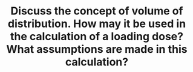 ---
title: "Discuss the concept of volume of distribution. How may it be used in the calculation of a loading dose? What assumptions are made in this calculation?"
entityType: SAQ
exam: PEX
college: ANZCA
year: 2013
sitting: A
question: 5
passRate: 35
EC_expectedDomains:
- "Marks were allocated for a correct definition and a basic formula for calculating Vd."
EC_extraCredit:
- "Extra marks were also allocated for clear explanations about why it is called the apparent volume of distribution and how the calculated volumes can greatly exceed the physical volumes in the body."
- "Descriptions about single versus multi-compartment modelling also scored marks."
- "Further marks were also obtained for describing drug, physiological, and pathological factors that affected a drug’s Vd."
- "Extra marks were given for providing relevant examples of drugs."
- "Bonus marks were awarded for using relevant drug examples."
- "Bonus marks were also awarded for discussion about using other variants of Vd in the calculation, e.g. Vdpe, etc., as well as discussing assumptions about bioavailability and clearance."
EC_errorsCommon:
- "The primary assumption is that the calculation is based on a single compartment model or the Vd at steady state."
- "Depending on the drug’s distribution, this can sometimes lead to very high initial peak plasma levels with the potential for toxicity."
---